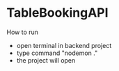 # TableBookingAPI
 
How to run
- open terminal in backend project
- type command "nodemon ."
- the project will open

